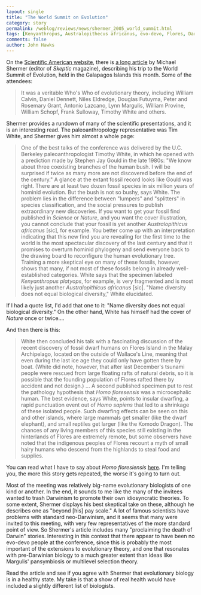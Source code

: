 ```yaml
---
layout: single 
title: "The World Summit on Evolution" 
category: story
permalink: /weblog/reviews/news/shermer_2005_world_summit.html
tags: [Kenyanthropus, Australopithecus africanus, evo-devo, Flores, Darwin, paleonews] 
comments: false 
author: John Hawks 
---
```



<p>
On the <a href="http://www.sciam.com/">Scientific American website</a>, there is <a href="http://www.sciam.com/article.cfm?chanID=sa004&articleID=00020722-64FD-12BC-A0E483414B7FFE87&pageNumber=1&catID=4">a long article</a> by Michael Shermer (editor of <i>Skeptic</i> magazine), describing his trip to the World Summit of Evolution, held in the Galapagos Islands this month. Some of the attendees: 
</p>

<blockquote>It was a veritable Who's Who of evolutionary theory, including William Calvin, Daniel Dennett, Niles Eldredge, Douglas Futuyma, Peter and Rosemary Grant, Antonio Lazcano, Lynn Margulis, William Provine, William Schopf, Frank Sulloway, Timothy White and others.</blockquote>

<p>
Shermer provides a rundown of many of the scientific presentations, and it is an interesting read. The paleoanthropology representative was Tim White, and Shermer gives him almost a whole page:
</p>

<blockquote>One of the best talks of the conference was delivered by the U.C. Berkeley paleoanthropologist Timothy White, in which he opened with a prediction made by Stephen Jay Gould in the late 1980s: "We know about three coexisting branches of the human bush. I will be surprised if twice as many more are not discovered before the end of the century." A glance at the extant fossil record looks like Gould was right. There are at least two dozen fossil species in six million years of hominid evolution. But the bush is not so bushy, says White. The problem lies in the difference between "lumpers" and "splitters" in species classification, and the social pressures to publish extraordinary new discoveries. If you want to get your fossil find published in <i>Science</i> or <i>Nature</i>, and you want the cover illustration, you cannot conclude that your fossil is yet another <i>Australopithicus africanus</i> [sic], for example. You better come up with an interpretation indicating that this new find you are revealing for the first time to the world is the most spectacular discovery of the last century and that it promises to overturn hominid phylogeny and send everyone back to the drawing board to reconfigure the human evolutionary tree. Training a more skeptical eye on many of these fossils, however, shows that many, if not most of these fossils belong in already well-established categories. White says that the specimen labeled <i>Kenyanthropus platyops</i>, for example, is very fragmented and is most likely just another <i>Australopithicus africanus</i> [sic]. "Name diversity does not equal biological diversity," White elucidated.</blockquote>

<p>
If I had a quote list, I'd add that one to it: "Name diversity does not equal biological diversity." On the other hand, White has himself had the cover of <i>Nature</i> once or twice....
</p>

<p>
And then there is this: 
</p>

<blockquote>White then concluded his talk with a fascinating discussion of the recent discovery of fossil dwarf humans on Flores Island in the Malay Archipelago, located on the outside of Wallace's Line, meaning that even during the last ice age they could only have gotten there by boat. (White did note, however, that after last December's tsunami people were rescued from large floating rafts of natural debris, so it is possible that the founding population of Flores rafted there by accident and not design.) ... A second published specimen put to rest the pathology hypothesis that <i>Homo floresensis</i> was a microcephalic human. The best evidence, says White, points to insular dwarfing, a rapid punctuation event out of <i>Homo sapiens</i> that led to a shrinkage of these isolated people. Such dwarfing effects can be seen on this and other islands, where large mammals get smaller (like the dwarf elephant), and small reptiles get larger (like the Komodo Dragon). The chances of any living members of this species still existing in the hinterlands of Flores are extremely remote, but some observers have noted that the indigenous peoples of Flores recount a myth of small hairy humans who descend from the highlands to steal food and supplies.</blockquote>

<p>
You can read what I have to say about <i>Homo floresiensis</i> <a href="weblog/fossils/flores/australopithecine_retraction.html">here</a>. I'm telling you, the more this story gets repeated, the worse it's going to turn out.
</p>

<p>
Most of the meeting was relatively big-name evolutionary biologists of one kind or another. In the end, it sounds to me like the many of the invitees wanted to trash Darwinism to promote their own idiosyncratic theories. To some extent, Shermer displays his best skeptical take on these, although he describes one as "beyond [his] pay scale." A lot of famous scientists have problems with standard neo-Darwinism, and it seems that many were invited to this meeting, with very few representatives of the more standard point of view. So Shermer's article includes many "proclaiming the death of Darwin" stories. Interesting in this context that there appear to have been no evo-devo people at the conference, since this is probably the most important of the extensions to evolutionary theory, and one that resonates with pre-Darwinian biology to a much greater extent than ideas like Margulis' pansymbiosis or multilevel selection theory. 
</p>

<p>
Read the article and see if you agree with Shermer that evolutionary biology is in a healthy state. My take is that a show of real health would have included a slightly different list of biologists. 
</p>

